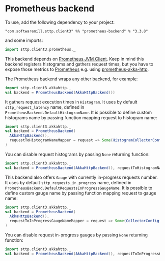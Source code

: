 # Prometheus backend

To use, add the following dependency to your project:

```
"com.softwaremill.sttp.client3" %% "prometheus-backend" % "3.3.0"
```

and some imports:

```scala
import sttp.client3.prometheus._
```

This backend depends on [Prometheus JVM Client](https://github.com/prometheus/client_java). Keep in mind this backend registers histograms and gathers request times, but you have to expose those metrics to [Prometheus](https://prometheus.io/) e.g. using [prometheus-akka-http](https://github.com/lonelyplanet/prometheus-akka-http).

The Prometheus backend wraps any other backend, for example:

```scala
import sttp.client3.akkahttp._
val backend = PrometheusBackend(AkkaHttpBackend())
```

It gathers request execution times in `Histogram`. It uses by default `sttp_request_latency` name, defined in `PrometheusBackend.DefaultHistogramName`. It is possible to define custom histograms name by passing function mapping request to histogram name:

```scala
import sttp.client3.akkahttp._
val backend = PrometheusBackend(
  AkkaHttpBackend(), 
  requestToHistogramNameMapper = request => Some(HistogramCollectorConfig(request.uri.host.getOrElse("example.com")))
)
```

You can disable request histograms by passing `None` returning function:

```scala
import sttp.client3.akkahttp._
val backend = PrometheusBackend(AkkaHttpBackend(), requestToHistogramNameMapper = _ => None)
```

This backend also offers `Gauge` with currently in-progress requests number. It uses by default `sttp_requests_in_progress` name, defined in `PrometheusBackend.DefaultRequestsInProgressGaugeName`. It is possible to define custom gauge name by passing function mapping request to gauge name:

```scala
import sttp.client3.akkahttp._
val backend = PrometheusBackend(
  AkkaHttpBackend(), 
  requestToInProgressGaugeNameMapper = request => Some(CollectorConfig(request.uri.host.getOrElse("example.com")))
)
```

You can disable request in-progress gauges by passing `None` returning function:

```scala
import sttp.client3.akkahttp._
val backend = PrometheusBackend(AkkaHttpBackend(), requestToInProgressGaugeNameMapper = _ => None)
```
